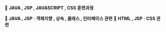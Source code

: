 📁 **JAVA , JSP , JAVASCRIPT , CSS** **훈련과정**

🥇 **JAVA , JSP** : **객체지향 , 상속 , 클래스 , 인터페이스 관련**
🥇 **HTML , JSP** : **CSS 관련**
